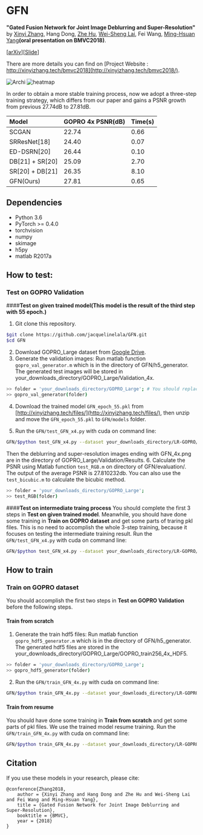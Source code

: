 # GFN

**"Gated Fusion Network for Joint Image Deblurring and Super-Resolution"** by [Xinyi Zhang](http://xinyizhang.tech), Hang Dong, [Zhe Hu](http://eng.ucmerced.edu/people/zhu), [Wei-Sheng Lai](http://graduatestudents.ucmerced.edu/wlai24/), Fei Wang, [Ming-Hsuan Yang](http://faculty.ucmerced.edu/mhyang/)**(oral presentation on BMVC2018)**.

[[arXiv](https://arxiv.org/abs/1807.10806)][[Slide](http://xinyizhang.tech/files/BMVC_slides.ppt)]

There are more details you can find on [Project Website : http://xinyizhang.tech/bmvc2018](http://xinyizhang.tech/bmvc2018/).

![Archi](http://xinyizhang.tech/content/images/2018/09/gated-fusion-network.png)
![heatmap](http://xinyizhang.tech/content/images/2018/07/2-1.png)

In order to obtain a more stable training process, now we adopt a three-step training strategy, which differs from our paper and gains a PSNR growth from previous 27.74dB to 27.81dB.

| Model | GOPRO 4x PSNR(dB) | Time(s) |
|  :-----  |  -----  | -----  |
|  SCGAN  |  22.74  | 0.66  |
|  SRResNet[18]  |  24.40  | 0.07  |
|  ED-DSRN[20]  |  26.44  | 0.10  |
|  DB[21] + SR[20]  |  25.09  | 2.70  |
|  SR[20] + DB[21]  |  26.35  | 8.10  |
|  GFN(Ours)  |  27.81  | 0.65  |

## Dependencies
* Python 3.6
* PyTorch >= 0.4.0
* torchvision
* numpy
* skimage
* h5py
* matlab R2017a

## How to test:
### Test on GOPRO Validation
####**Test on given trained model(This model is the result of the third step with 55 epoch.)**
1. Git clone this repository.
```bash
$git clone https://github.com/jacquelinelala/GFN.git
$cd GFN
```
2. Download GOPRO_Large dataset from [Google Drive](https://drive.google.com/file/d/1H0PIXvJH4c40pk7ou6nAwoxuR4Qh_Sa2/view?usp=sharing).
3. Generate the validation images: Run matlab function ``gopro_val_generator.m`` which is in the directory of GFN/h5_generator. The generated test images will be stored in your_downloads_directory/GOPRO_Large/Validation_4x.
```bash
>> folder = 'your_downloads_directory/GOPRO_Large'; # You should replace the your_downloads_directory by your GOPRO_Large's directory.
>> gopro_val_generator(folder)
```
4. Download the trained model ``GFN_epoch_55.pkl`` from [http://xinyizhang.tech/files/](http://xinyizhang.tech/files/), then unzip and move the ``GFN_epoch_55.pkl`` to ``GFN/models`` folder.

5. Run the ``GFN/test_GFN_x4.py`` with cuda on command line: 
```bash
GFN/$python test_GFN_x4.py --dataset your_downloads_directory/LR-GOPRO/Validation_4x
```
Then the deblurring and super-resolution images ending with GFN_4x.png are in the directory of GOPRO_Large/Validation/Results.
6. Calculate the PSNR using Matlab function ``test_RGB.m`` on directory of GFN/evaluation/. The output of the average PSNR is 27.810232db. You can also use the ``test_bicubic.m`` to calculate the bicubic method.  
```bash
>> folder = 'your_downloads_directory/GOPRO_Large';
>> test_RGB(folder)
```
####**Test on intermediate traing process**
You should complete the first 3 steps in **Test on given trained model**. Meanwhile, you should have done some training in **Train on GOPRO dataset** and get some parts of traring pkl files. This is no need to accomplish the whole 3-step training, because it focuses on testing the intermediate training result.
Run the ``GFN/test_GFN_x4.py`` with cuda on command line: 
```bash
GFN/$python test_GFN_x4.py --dataset your_downloads_directory/LR-GOPRO/Validation_4x --intermediate_process models/1/GFN_epoch_30.pkl # We give an example of step1 epoch30. You can replace the pkl file on your models/'s.
```
## How to train
### Train on GOPRO dataset
You should accomplish the first two steps in **Test on GOPRO Validation** before the following steps.
#### Train from scratch
1. Generate the train hdf5 files: Run matlab function ``gopro_hdf5_generator.m`` which is in the directory of GFN/h5_generator. The generated hdf5 files are stored in the your_downloads_directory/GOPRO_Large/GOPRO_train256_4x_HDF5.
```bash
>> folder = 'your_downloads_directory/GOPRO_Large';
>> gopro_hdf5_generator(folder)
```
2. Run the ``GFN/train_GFN_4x.py`` with cuda on command line:
```bash
GFN/$python train_GFN_4x.py --dataset your_downloads_directory/LR-GOPRO/GOPRO_train256_4x_HDF5
```
#### Train from resume
You should have done some training in **Train from scratch** and get some parts of pkl files. We use the trained model resume training.
Run the ``GFN/train_GFN_4x.py`` with cuda on command line:
```bash
GFN/$python train_GFN_4x.py --dataset your_downloads_directory/LR-GOPRO/GOPRO_train256_4x_HDF5 --resume models/1/GFN_epoch_30.pkl # Just an example of step1 epoch30.
```
## Citation

If you use these models in your research, please cite:

	@conference{Zhang2018,
		author = {Xinyi Zhang and Hang Dong and Zhe Hu and Wei-Sheng Lai and Fei Wang and Ming-Hsuan Yang},
		title = {Gated Fusion Network for Joint Image Deblurring and Super-Resolution},
		booktitle = {BMVC},
		year = {2018}
	}

